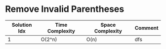 # Remove Invalid Parentheses

| Solution Idx | Time Complexity | Space Complexity | Comment |
| ------------ | --------------- | ---------------- | ------- |
| 1            | O(2^n)          | O(n)             | dfs     |
